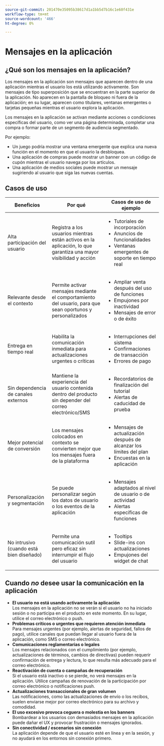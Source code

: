 ```yaml
---
source-git-commit: 201470e35095b38617d1a1bb5d7b16c1e60f431e
workflow-type: tm+mt
source-wordcount: '466'
ht-degree: 0%

---
```

# Mensajes en la aplicación

## ¿Qué son los mensajes en la aplicación?

Los mensajes en la aplicación son mensajes que aparecen dentro de una aplicación mientras el usuario los está utilizando activamente. Son mensajes de tipo superposición que se encuentran en la parte superior de la aplicación. No aparecen en la pantalla de bloqueo ni fuera de la aplicación; en su lugar, aparecen como titulares, ventanas emergentes o tarjetas pequeñas mientras el usuario explora la aplicación.

Los mensajes en la aplicación se activan mediante acciones o condiciones específicas del usuario, como ver una página determinada, completar una compra o formar parte de un segmento de audiencia segmentado.


Por ejemplo:

* Un juego podría mostrar una ventana emergente que explica una nueva función en el momento en que el usuario la desbloquea.
* Una aplicación de compras puede mostrar un banner con un código de cupón mientras el usuario navega por los artículos.
* Una aplicación de medios sociales puede mostrar un mensaje sugiriendo al usuario que siga las nuevas cuentas.

## Casos de uso

| **Beneficios** | **Por qué** | **Casos de uso de ejemplo** |
|----------------------------------|------------------------------------------------------------------------|----------------------------------------------------------------------------------------|
| Alta participación del usuario | Registra a los usuarios mientras están activos en la aplicación, lo que garantiza una mayor visibilidad y acción | <ul><li>Tutoriales de incorporación</li><li>Anuncios de funcionalidades</li><li>Ventanas emergentes de soporte en tiempo real</li></ul> |
| Relevante desde el contexto | Permite activar mensajes mediante el comportamiento del usuario, para que sean oportunos y personalizados | <ul><li> Ampliar venta después del uso de funciones</li><li> Empujones por inactividad</li><li> Mensajes de error o de éxito</li></ul> |
| Entrega en tiempo real | Habilita la comunicación inmediata para actualizaciones urgentes o críticas | <ul><li> Interrupciones del sistema</li><li>Confirmaciones de transacción</li><li>Errores de pago</li></ul> |
| Sin dependencia de canales externos | Mantiene la experiencia del usuario contenida dentro del producto sin depender del correo electrónico/SMS | <ul><li> Recordatorios de finalización del tutorial</li><li>Alertas de caducidad de prueba</li></ul> |
| Mejor potencial de conversión | Los mensajes colocados en contexto se convierten mejor que los mensajes fuera de la plataforma | <ul><li> Mensajes de actualización después de alcanzar los límites del plan</li><li>Encuestas en la aplicación</li></ul> |
| Personalización y segmentación | Se puede personalizar según los datos de usuario o los eventos de la aplicación | <ul><li> Mensajes adaptados al nivel de usuario o de actividad</li><li> Alertas específicas de funciones </li></ul> |
| No intrusivo (cuando está bien diseñado) | Permite una comunicación sutil pero eficaz sin interrumpir el flujo del usuario | <ul><li> Tooltips</li><li>Slide-ins con actualizaciones</li><li>Empujones del widget de chat</li></ul> |


## Cuando *no* desee usar la comunicación en la aplicación

* **El usuario no está usando activamente la aplicación**\
  Los mensajes en la aplicación no se verán si el usuario no ha iniciado sesión o no participa en el producto en este momento. En su lugar, utilice el correo electrónico o push.
* **Problemas críticos o urgentes que requieren atención inmediata**\
  Para mensajes urgentes (por ejemplo, alertas de seguridad, fallos de pago), utilice canales que puedan llegar al usuario fuera de la aplicación, como SMS o correo electrónico.
* **Comunicaciones reglamentarias o legales**\
  Los mensajes relacionados con el cumplimiento (por ejemplo, actualizaciones de términos, cambios de directivas) pueden requerir confirmación de entrega y lectura, lo que resulta más adecuado para el correo electrónico.
* **Reactivación de cuenta o campañas de recuperación**\
  Si el usuario está inactivo o se pierde, no verá mensajes en la aplicación. Utilice campañas de renovación de la participación por correo electrónico o notificaciones push.
* **Actualizaciones transaccionales de gran volumen**\
  Las notificaciones, como las actualizaciones de envío o los recibos, suelen enviarse mejor por correo electrónico para su archivo y comodidad.
* **El uso excesivo provoca ceguera o molestia en los banners**\
  Bombardear a los usuarios con demasiados mensajes en la aplicación puede dañar el UX y provocar frustración o mensajes ignorados.
* **Sin conectividad / escenarios sin conexión**\
  La aplicación depende de que el usuario esté en línea y en la sesión, y no ayudará en los entornos sin conexión primero.

